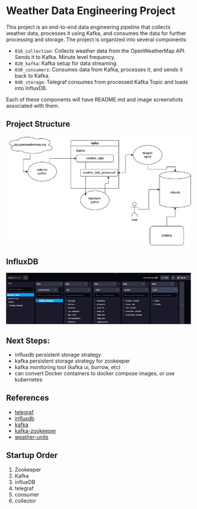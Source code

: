 # Weather Data Engineering Project

This project is an end-to-end data engineering pipeline that collects weather data, processes it using Kafka, and consumes the data for further processing and storage. The project is organized into several components:

- `010_collection`: Collects weather data from the OpenWeatherMap API. Sends it to Kafka. Minute level frequency.
- `020_kafka`: Kafka setup for data streaming.
- `030_consumers`: Consumes data from Kafka, processes it, and sends it back to Kafka.
- `040_storage`: Telegraf consumes from processed Kafka Topic and loads into InfluxDB.

Each of these components will have README.md and image screenshots associated with them.

## Project Structure
![alt text](docs/update_1/diagram.png "diagram")

## InfluxDB
![alt text](docs/update_2/improved_bucket.png "table")

## Next Steps:
* influxdb persistent storage strategy
* kafka persistent storage strategy for zookeeper
* kafka monitoring tool (kafka ui, burrow, etc)
* can convert Docker containers to docker compose images, or use kubernetes

## References
* [telegraf](https://github.com/influxdata/telegraf)
* [influxdb](https://www.influxdata.com/)
* [kafka](https://hub.docker.com/r/confluentinc/cp-kafka)
* [kafka-zookeeper](https://hub.docker.com/r/confluentinc/cp-zookeeper)
* [weather-units](https://openweathermap.org/weather-data)

## Startup Order
1. Zookeeper
2. Kafka
3. influxDB
4. telegraf
5. consumer
6. collector